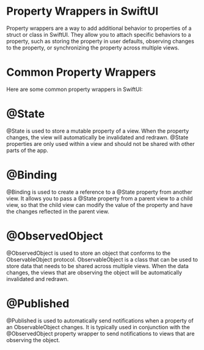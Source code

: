 # Property Wrappers in SwiftUI
Property wrappers are a way to add additional behavior to properties of a struct or class in SwiftUI. They allow you to attach specific behaviors to a property, such as storing the property in user defaults, observing changes to the property, or synchronizing the property across multiple views.

# Common Property Wrappers
Here are some common property wrappers in SwiftUI:

# @State
@State is used to store a mutable property of a view. When the property changes, the view will automatically be invalidated and redrawn. @State properties are only used within a view and should not be shared with other parts of the app.

# @Binding
@Binding is used to create a reference to a @State property from another view. It allows you to pass a @State property from a parent view to a child view, so that the child view can modify the value of the property and have the changes reflected in the parent view.

# @ObservedObject
@ObservedObject is used to store an object that conforms to the ObservableObject protocol. ObservableObject is a class that can be used to store data that needs to be shared across multiple views. When the data changes, the views that are observing the object will be automatically invalidated and redrawn.

# @Published
@Published is used to automatically send notifications when a property of an ObservableObject changes. It is typically used in conjunction with the @ObservedObject property wrapper to send notifications to views that are observing the object.
